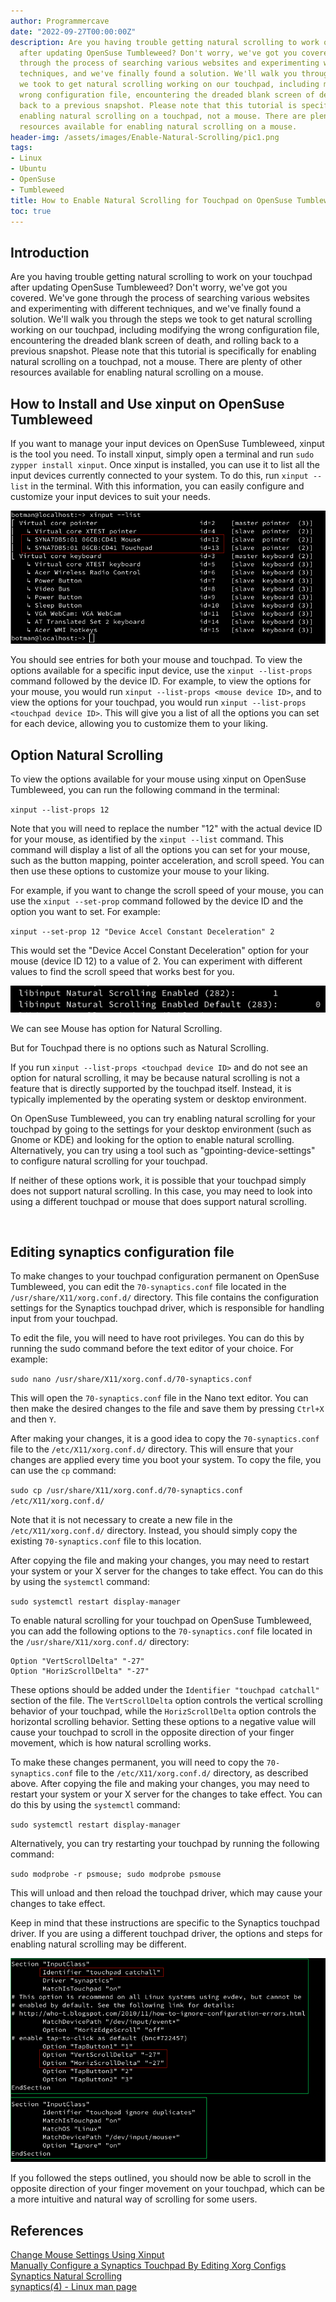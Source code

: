 ```yaml
---
author: Programmercave
date: "2022-09-27T00:00:00Z"
description: Are you having trouble getting natural scrolling to work on your touchpad
  after updating OpenSuse Tumbleweed? Don't worry, we've got you covered. We've gone
  through the process of searching various websites and experimenting with different
  techniques, and we've finally found a solution. We'll walk you through the steps
  we took to get natural scrolling working on our touchpad, including modifying the
  wrong configuration file, encountering the dreaded blank screen of death, and rolling
  back to a previous snapshot. Please note that this tutorial is specifically for
  enabling natural scrolling on a touchpad, not a mouse. There are plenty of other
  resources available for enabling natural scrolling on a mouse.
header-img: /assets/images/Enable-Natural-Scrolling/pic1.png
tags:
- Linux
- Ubuntu
- OpenSuse
- Tumbleweed
title: How to Enable Natural Scrolling for Touchpad on OpenSuse Tumbleweed
toc: true
---
```


## Introduction

Are you having trouble getting natural scrolling to work on your touchpad after updating OpenSuse Tumbleweed? Don't worry, we've got you covered. We've gone through the process of searching various websites and experimenting with different techniques, and we've finally found a solution. We'll walk you through the steps we took to get natural scrolling working on our touchpad, including modifying the wrong configuration file, encountering the dreaded blank screen of death, and rolling back to a previous snapshot. Please note that this tutorial is specifically for enabling natural scrolling on a touchpad, not a mouse. There are plenty of other resources available for enabling natural scrolling on a mouse.

<h2>How to Install and Use xinput on OpenSuse Tumbleweed </h2>

If you want to manage your input devices on OpenSuse Tumbleweed, xinput is the tool you need. To install xinput, simply open a terminal and run `sudo zypper install xinput`. Once xinput is installed, you can use it to list all the input devices currently connected to your system. To do this, run `xinput --list` in the terminal. With this information, you can easily configure and customize your input devices to suit your needs.

![Enable Natural Scrolling for Touchpad in Linux](/assets/images/Enable-Natural-Scrolling/pic1.png)

You should see entries for both your mouse and touchpad. To view the options available for a specific input device, use the `xinput --list-props` command followed by the device ID. For example, to view the options for your mouse, you would run `xinput --list-props <mouse device ID>`, and to view the options for your touchpad, you would run `xinput --list-props <touchpad device ID>`. This will give you a list of all the options you can set for each device, allowing you to customize them to your liking.

<h2>Option Natural Scrolling </h2>

To view the options available for your mouse using xinput on OpenSuse Tumbleweed, you can run the following command in the terminal:

`xinput --list-props 12`

Note that you will need to replace the number "12" with the actual device ID for your mouse, as identified by the `xinput --list` command. This command will display a list of all the options you can set for your mouse, such as the button mapping, pointer acceleration, and scroll speed. You can then use these options to customize your mouse to your liking.

For example, if you want to change the scroll speed of your mouse, you can use the `xinput --set-prop` command followed by the device ID and the option you want to set. For example:

`xinput --set-prop 12 "Device Accel Constant Deceleration" 2`

This would set the "Device Accel Constant Deceleration" option for your mouse (device ID 12) to a value of 2. You can experiment with different values to find the scroll speed that works best for you.

![Enable Natural Scrolling for Touchpad in Linux](/assets/images/Enable-Natural-Scrolling/pic2.png)

We can see Mouse has option for Natural Scrolling.

But for Touchpad there is no options such as Natural Scrolling.

If you run `xinput --list-props <touchpad device ID>` and do not see an option for natural scrolling, it may be because natural scrolling is not a feature that is directly supported by the touchpad itself. Instead, it is typically implemented by the operating system or desktop environment.

On OpenSuse Tumbleweed, you can try enabling natural scrolling for your touchpad by going to the settings for your desktop environment (such as Gnome or KDE) and looking for the option to enable natural scrolling. Alternatively, you can try using a tool such as "gpointing-device-settings" to configure natural scrolling for your touchpad.

If neither of these options work, it is possible that your touchpad simply does not support natural scrolling. In this case, you may need to look into using a different touchpad or mouse that does support natural scrolling.

<br/>

<h2>Editing synaptics configuration file </h2>

To make changes to your touchpad configuration permanent on OpenSuse Tumbleweed, you can edit the `70-synaptics.conf` file located in the `/usr/share/X11/xorg.conf.d/` directory. This file contains the configuration settings for the Synaptics touchpad driver, which is responsible for handling input from your touchpad.

To edit the file, you will need to have root privileges. You can do this by running the sudo command before the text editor of your choice. For example:

`sudo nano /usr/share/X11/xorg.conf.d/70-synaptics.conf`

This will open the `70-synaptics.conf` file in the Nano text editor. You can then make the desired changes to the file and save them by pressing `Ctrl+X` and then `Y`.

After making your changes, it is a good idea to copy the `70-synaptics.conf` file to the `/etc/X11/xorg.conf.d/` directory. This will ensure that your changes are applied every time you boot your system. To copy the file, you can use the `cp` command:

`sudo cp /usr/share/X11/xorg.conf.d/70-synaptics.conf /etc/X11/xorg.conf.d/`

Note that it is not necessary to create a new file in the `/etc/X11/xorg.conf.d/` directory. Instead, you should simply copy the existing `70-synaptics.conf` file to this location.

After copying the file and making your changes, you may need to restart your system or your X server for the changes to take effect. You can do this by using the `systemctl` command:

`sudo systemctl restart display-manager`

To enable natural scrolling for your touchpad on OpenSuse Tumbleweed, you can add the following options to the `70-synaptics.conf` file located in the `/usr/share/X11/xorg.conf.d/` directory:

```
Option "VertScrollDelta" "-27"
Option "HorizScrollDelta" "-27"
```

These options should be added under the `Identifier "touchpad catchall"` section of the file. The `VertScrollDelta` option controls the vertical scrolling behavior of your touchpad, while the `HorizScrollDelta` option controls the horizontal scrolling behavior. Setting these options to a negative value will cause your touchpad to scroll in the opposite direction of your finger movement, which is how natural scrolling works.

To make these changes permanent, you will need to copy the `70-synaptics.conf` file to the `/etc/X11/xorg.conf.d/` directory, as described above. After copying the file and making your changes, you may need to restart your system or your X server for the changes to take effect. You can do this by using the `systemctl` command:

`sudo systemctl restart display-manager`

Alternatively, you can try restarting your touchpad by running the following command:

`sudo modprobe -r psmouse; sudo modprobe psmouse`

This will unload and then reload the touchpad driver, which may cause your changes to take effect.

Keep in mind that these instructions are specific to the Synaptics touchpad driver. If you are using a different touchpad driver, the options and steps for enabling natural scrolling may be different.

![Enable Natural Scrolling for Touchpad in Linux](/assets/images/Enable-Natural-Scrolling/pic3.png)

 If you followed the steps outlined, you should now be able to scroll in the opposite direction of your finger movement on your touchpad, which can be a more intuitive and natural way of scrolling for some users.

<h2>References </h2>

[Change Mouse Settings Using Xinput](https://linuxhint.com/change_mouse_touchpad_settings_xinput_linux/) <br>
[Manually Configure a Synaptics Touchpad By Editing Xorg Configs](https://www.linkedin.com/pulse/manually-configure-synaptics-touchpad-editing-xorg-configs-basel-korj/) <br>
[Synaptics Natural Scrolling](https://bbs.archlinux.org/viewtopic.php?id=266547) <br>
[synaptics(4) - Linux man page](https://linux.die.net/man/4/synaptics) <br>
